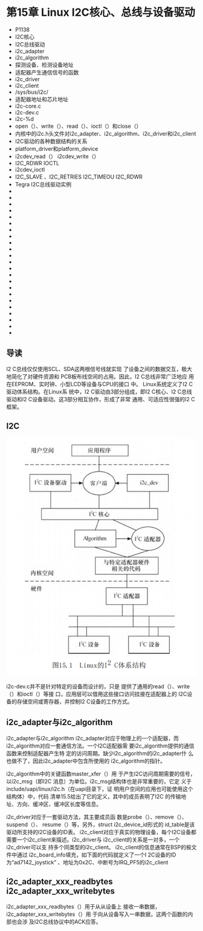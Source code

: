 # 第15章 Linux I2C核心、总线与设备驱动

- P1138
- I2C核心
- I2C总线驱动
- i2c_adapter
- i2c_algorithm
- 探测设备、检测设备地址
- 适配器产生通信信号的函数
- i2c_driver
- i2c_client
- /sys/bus/i2c/
- 适配器地址和芯片地址
- i2c-core.c
- i2c-dev.c
- i2c-%d
- open（）、write（）、read（）、ioctl（）和close（）
- 内核中的i2c.h头文件对i2c_adapter、i2c_algorithm、i2c_driver和i2c_client
- I2C驱动的各种数据结构的关系
- platform_driver和platform_device
- i2cdev_read（） i2cdev_write（）
- I2C_RDWR IOCTL
- i2cdev_ioctl
- I2C_SLAVE 、I2C_RETRIES I2C_TIMEOU I2C_RDWR
- Tegra I2C总线驱动实例
- 
- 
- 
- 
- 
- 
- 
- 
- 
- 
- 
- 
- 
- 
- 
- 
- 
- 
- 
- 
- 
- 
- 

## 导读

I2 C总线仅仅使用SCL、SDA这两根信号线就实现
了设备之间的数据交互，极大地简化了对硬件资源和
PCB板布线空间的占用。因此，I2 C总线非常广泛地应
用在EEPROM、实时钟、小型LCD等设备与CPU的接口
中。
Linux系统定义了I2 C驱动体系结构。在Linux系
统中，I2 C驱动由3部分组成，即I2 C核心、I2 C总线
驱动和I2 C设备驱动。这3部分相互协作，形成了非常
通用、可适应性很强的I2 C框架。


## I2C

![i2c arch](images/015-linux-ic2-arch.png)

i2c-dev.c并不是针对特定的设备而设计的，只是
提供了通用的read（）、write（）和ioctl（）等接
口，应用层可以借用这些接口访问挂接在适配器上的
I2C设备的存储空间或寄存器，并控制I2 C设备的工作方式。

## i2c_adapter与i2c_algorithm

i2c_adapter与i2c_algorithm
i2c_adapter对应于物理上的一个适配器，而
i2c_algorithm对应一套通信方法。一个I2C适配器需
要i2c_algorithm提供的通信函数来控制适配器产生特
定的访问周期。缺少i2c_algorithm的i2c_adapter什
么也做不了，因此i2c_adapter中包含所使用的
i2c_algorithm的指针。

i2c_algorithm中的关键函数master_xfer（）用
于产生I2C访问周期需要的信号，以i2c_msg（即I2C
消息）为单位。i2c_msg结构体也是非常重要的，它定
义于include/uapi/linux/i2c.h（在uapi目录下，证
明用户空间的应用也可能使用这个结构体）中，代码
清单15.5给出了它的定义，其中的成员表明了I2C
的传输地址、方向、缓冲区、缓冲区长度等信息。

i2c_driver对应于一套驱动方法，其主要成员函
数是probe（）、remove（）、suspend（）、
resume（）等，另外，struct i2c_device_id形式的
id_table是该驱动所支持的I2C设备的ID表。
i2c_client对应于真实的物理设备，每个I2C设备都
需要一个i2c_client来描述。i2c_driver与
i2c_client的关系是一对多，一个i2c_driver可以支
持多个同类型的i2c_client。
i2c_client的信息通常在BSP的板文件中通过
i2c_board_info填充，如下面的代码就定义了一个I
2C设备的ID为“ad7142_joystick”
、地址为0x2C、中断号为IRQ_PF5的i2c_client


## i2c_adapter_xxx_readbytes i2c_adapter_xxx_writebytes

i2c_adapter_xxx_readbytes（）用于从从设备上
接收一串数据，i2c_adapter_xxx_writebytes（）用
于向从设备写入一串数据，这两个函数的内部也会涉
及I2C总线协议中的ACK应答。

